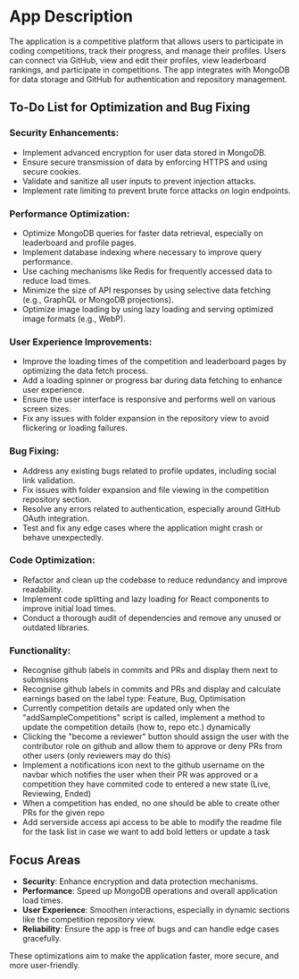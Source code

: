 
# App Description

The application is a competitive platform that allows users to participate in coding competitions, track their progress, and manage their profiles. Users can connect via GitHub, view and edit their profiles, view leaderboard rankings, and participate in competitions. The app integrates with MongoDB for data storage and GitHub for authentication and repository management.

## To-Do List for Optimization and Bug Fixing

### Security Enhancements:
- Implement advanced encryption for user data stored in MongoDB.
- Ensure secure transmission of data by enforcing HTTPS and using secure cookies.
- Validate and sanitize all user inputs to prevent injection attacks.
- Implement rate limiting to prevent brute force attacks on login endpoints.

### Performance Optimization:
- Optimize MongoDB queries for faster data retrieval, especially on leaderboard and profile pages.
- Implement database indexing where necessary to improve query performance.
- Use caching mechanisms like Redis for frequently accessed data to reduce load times.
- Minimize the size of API responses by using selective data fetching (e.g., GraphQL or MongoDB projections).
- Optimize image loading by using lazy loading and serving optimized image formats (e.g., WebP).

### User Experience Improvements:
- Improve the loading times of the competition and leaderboard pages by optimizing the data fetch process.
- Add a loading spinner or progress bar during data fetching to enhance user experience.
- Ensure the user interface is responsive and performs well on various screen sizes.
- Fix any issues with folder expansion in the repository view to avoid flickering or loading failures.

### Bug Fixing:
- Address any existing bugs related to profile updates, including social link validation.
- Fix issues with folder expansion and file viewing in the competition repository section.
- Resolve any errors related to authentication, especially around GitHub OAuth integration.
- Test and fix any edge cases where the application might crash or behave unexpectedly.

### Code Optimization:
- Refactor and clean up the codebase to reduce redundancy and improve readability.
- Implement code splitting and lazy loading for React components to improve initial load times.
- Conduct a thorough audit of dependencies and remove any unused or outdated libraries.

### Functionality:
- Recognise github labels in commits and PRs and display them next to submissions
- Recognise github labels in commits and PRs and display and calculate earnings based on the label type: Feature, Bug, Optimisation
- Currently competition details are updated only when the "addSampleCompetitions" script is called, implement a method to update the competition details (how to, repo etc.) dynamically
- Clicking the "become a reviewer" button should assign the user with the contributor role on github and allow them to approve or deny PRs from other users (only reviewers may do this)
- Implement a notifications icon next to the github username on the navbar which notifies the user when their PR was approved or a competition they have commited code to entered a new state (Live, Reviewing, Ended)
- When a competition has ended, no one should be able to create other PRs for the given repo
- Add serverside access api access to be able to modify the readme file for the task list in case we want to add bold letters or update a task


## Focus Areas
- **Security**: Enhance encryption and data protection mechanisms.
- **Performance**: Speed up MongoDB operations and overall application load times.
- **User Experience**: Smoothen interactions, especially in dynamic sections like the competition repository view.
- **Reliability**: Ensure the app is free of bugs and can handle edge cases gracefully.

These optimizations aim to make the application faster, more secure, and more user-friendly.
